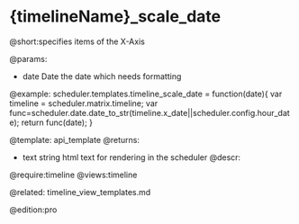 {timelineName}_scale_date
=============
@short:specifies items of the X-Axis
	
@params:
- date	Date	the date which needs formatting

@example:
scheduler.templates.timeline_scale_date = function(date){
   var timeline = scheduler.matrix.timeline;
   var func=scheduler.date.date_to_str(timeline.x_date||scheduler.config.hour_date);
   return func(date);
}

@template:	api_template
@returns:
- text    string     html text for rendering in the scheduler
@descr:


	
@require:timeline
@views:timeline


@related:
	timeline_view_templates.md
 
@edition:pro